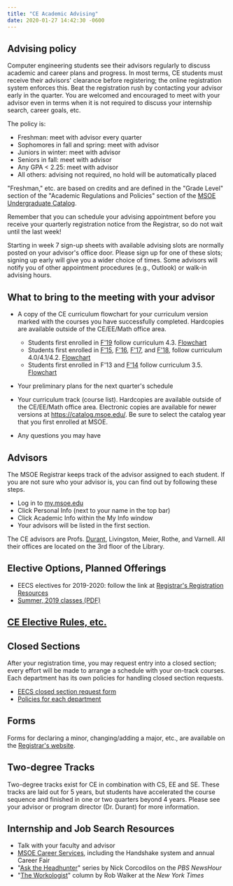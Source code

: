 ```yaml
---
title: "CE Academic Advising"
date: 2020-01-27 14:42:30 -0600
---
```


## Advising policy

Computer engineering students see their advisors regularly to discuss academic and career plans and progress. In most terms, CE students must receive their advisors' clearance before registering; the online registration system enforces this. Beat the registration rush by contacting your advisor early in the quarter. You are welcomed and encouraged to meet with your advisor even in terms when it is not required to discuss your internship search, career goals, etc.

The policy is:
* Freshman: meet with advisor every quarter
* Sophomores in fall and spring: meet with advisor
* Juniors in winter: meet with advisor
* Seniors in fall: meet with advisor
* Any GPA < 2.25: meet with advisor
* All others: advising not required, no hold will be automatically placed

"Freshman," etc. are based on credits and are defined in the &quot;Grade Level&quot; section of the &quot;Academic Regulations and Policies&quot; section of the <a href="https://catalog.msoe.edu/">MSOE Undergraduate Catalog</a>.

Remember that you can schedule your advising appointment before you receive your quarterly registration notice from the Registrar, so do not wait until the last week!

Starting in week 7 sign-up sheets with available advising slots are normally posted on your advisor's office door. Please sign up for one of these slots; signing up early will give you a wider choice of times. Some advisors will notify you of other appointment procedures (e.g., Outlook) or walk-in advising hours.

## What to bring to the meeting with your advisor
* A copy of the CE curriculum flowchart for your curriculum version marked with the courses you have successfully completed. Hardcopies are available outside of the CE/EE/Math office area.
  * Students first enrolled in <a href="https://catalog.msoe.edu/preview_program.php?catoid=20&poid=1001&returnto=562">F'19</a> follow curriculum 4.3. <a href="curriculum-4.3rev01.pdf">Flowchart</a>
  * Students first enrolled in <a href="https://catalog.msoe.edu/preview_program.php?catoid=10&poid=506&returnto=364">F'15</a>,
            <a href="https://catalog.msoe.edu/preview_program.php?catoid=14&poid=704&returnto=394">F'16</a>,
	    <a href="https://catalog.msoe.edu/preview_program.php?catoid=16&poid=810&returnto=442">F'17</a>, and
            <a href="https://catalog.msoe.edu/preview_program.php?catoid=18&poid=914&returnto=511">F'18</a>,
             follow curriculum 4.0/4.1/4.2. <a href="curriculum-4.0rev08.pdf">Flowchart</a>
  * Students first enrolled in F'13 and <a href="https://catalog.msoe.edu/preview_program.php?catoid=8&poid=410&returnto=220">F'14</a>
            follow curriculum 3.5. <a href="curriculum-3.5rev01.pdf">Flowchart</a>

* Your preliminary plans for the next quarter's schedule
* Your curriculum track (course list). Hardcopies are available outside of the CE/EE/Math office area. Electronic copies are available for newer versions at <a href="https://catalog.msoe.edu/">https://catalog.msoe.edu/</a>. Be sure to select the catalog year that you first enrolled at MSOE.
* Any questions you may have

## Advisors
The MSOE Registrar keeps track of the advisor assigned to each student. If you are not sure who your advisor is, you can find out by following these steps.
  * Log in to <a href="https://my.msoe.edu/ICS/">my.msoe.edu</a>
  * Click Personal Info (next to your name in the top bar)
  * Click Academic Info within the My Info window
  * Your advisors will be listed in the first section.

The CE advisors are Profs. <a href="durant.html">Durant</a>, Livingston, Meier, Rothe, and Varnell. All their offices are located on the 3rd floor of the Library.

## Elective Options, Planned Offerings

* EECS electives for 2019-2020: follow the link at <a href="https://www.msoe.edu/academics/departments/registrar/#Registration">Registrar's Registration Resources</a>
* <a href="https://msoe.s3.amazonaws.com/files/resources/smsoe-regis19031814230-2.pdf">Summer, 2019 classes (PDF)</a>

## <a href="ceElectiveRules.html">CE Elective Rules, etc.</a>

## Closed Sections
After your registration time, you may request entry into a closed section; every effort will be made to arrange a schedule with your on-track courses. Each department has its own policies for handling closed section requests.

* <a href="https://s3.amazonaws.com/msoe/files/resources/request_to_enter_closed_eecs_course_fill_in_form.pdf">EECS closed section request form</a>
* <a href="https://www.msoe.edu/academics/departments/registrar/independent-study-and-closed-section/">Policies for each department</a>

## Forms
Forms for declaring a minor, changing/adding a major, etc., are available on the <a href="https://www.msoe.edu/campus-life/student-resources/registrar/">Registrar's website</a>.

## Two-degree Tracks
Two-degree tracks exist for CE in combination with CS, EE and SE. These tracks are laid out for 5 years, but students have accelerated the course sequence and finished in one or two quarters beyond 4 years. Please see your advisor or program director (Dr. Durant) for more information.

## Internship and Job Search Resources
  * Talk with your faculty and advisor
  * [MSOE Career Services](http://www.msoe.edu/explore-your-future/career-services/), including the Handshake system and annual Career Fair
  * "[Ask the Headhunter](http://www.pbs.org/newshour/author/ncorcodilos/)" series by Nick Corcodilos on the *PBS NewsHour*
  * "[The Workologist](http://www.nytimes.com/column/workologist)" column by Rob Walker at the *New York Times*
